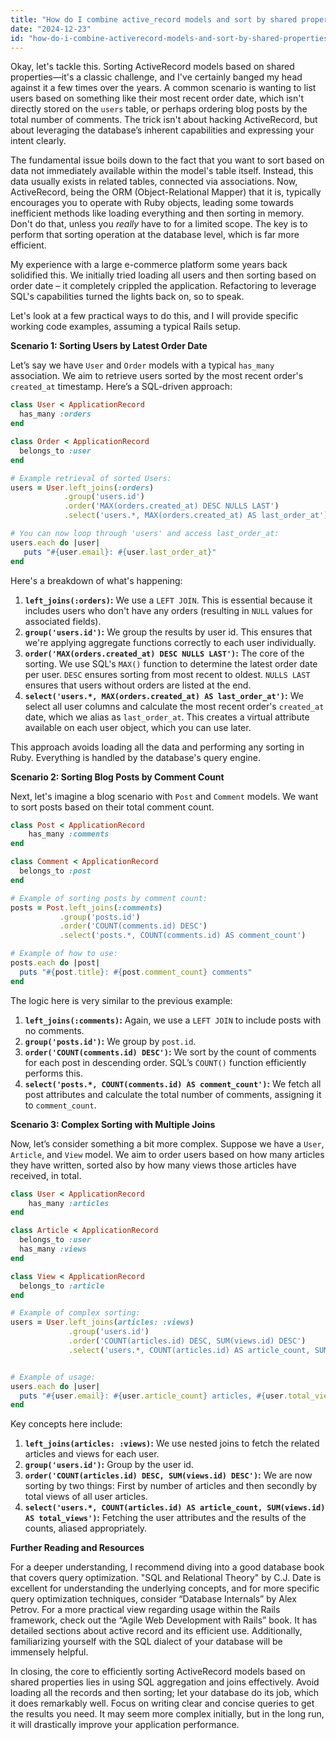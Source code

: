 ```yaml
---
title: "How do I combine active_record models and sort by shared properties?"
date: "2024-12-23"
id: "how-do-i-combine-activerecord-models-and-sort-by-shared-properties"
---
```


Okay, let's tackle this. Sorting ActiveRecord models based on shared properties—it's a classic challenge, and I've certainly banged my head against it a few times over the years. A common scenario is wanting to list users based on something like their most recent order date, which isn't directly stored on the `users` table, or perhaps ordering blog posts by the total number of comments. The trick isn't about hacking ActiveRecord, but about leveraging the database’s inherent capabilities and expressing your intent clearly.

The fundamental issue boils down to the fact that you want to sort based on data not immediately available within the model's table itself. Instead, this data usually exists in related tables, connected via associations. Now, ActiveRecord, being the ORM (Object-Relational Mapper) that it is, typically encourages you to operate with Ruby objects, leading some towards inefficient methods like loading everything and then sorting in memory. Don't do that, unless you *really* have to for a limited scope. The key is to perform that sorting operation at the database level, which is far more efficient.

My experience with a large e-commerce platform some years back solidified this. We initially tried loading all users and then sorting based on order date – it completely crippled the application. Refactoring to leverage SQL's capabilities turned the lights back on, so to speak.

Let's look at a few practical ways to do this, and I will provide specific working code examples, assuming a typical Rails setup.

**Scenario 1: Sorting Users by Latest Order Date**

Let’s say we have `User` and `Order` models with a typical `has_many` association. We aim to retrieve users sorted by the most recent order's `created_at` timestamp. Here’s a SQL-driven approach:

```ruby
class User < ApplicationRecord
  has_many :orders
end

class Order < ApplicationRecord
  belongs_to :user
end

# Example retrieval of sorted Users:
users = User.left_joins(:orders)
            .group('users.id')
            .order('MAX(orders.created_at) DESC NULLS LAST')
            .select('users.*, MAX(orders.created_at) AS last_order_at')

# You can now loop through 'users' and access last_order_at:
users.each do |user|
   puts "#{user.email}: #{user.last_order_at}"
end
```

Here's a breakdown of what's happening:

1.  **`left_joins(:orders)`:** We use a `LEFT JOIN`. This is essential because it includes users who don't have any orders (resulting in `NULL` values for associated fields).
2.  **`group('users.id')`:** We group the results by user id. This ensures that we're applying aggregate functions correctly to each user individually.
3.  **`order('MAX(orders.created_at) DESC NULLS LAST')`:** The core of the sorting. We use SQL's `MAX()` function to determine the latest order date per user. `DESC` ensures sorting from most recent to oldest. `NULLS LAST` ensures that users without orders are listed at the end.
4.  **`select('users.*, MAX(orders.created_at) AS last_order_at')`:** We select all user columns and calculate the most recent order's `created_at` date, which we alias as `last_order_at`. This creates a virtual attribute available on each user object, which you can use later.

This approach avoids loading all the data and performing any sorting in Ruby. Everything is handled by the database's query engine.

**Scenario 2: Sorting Blog Posts by Comment Count**

Next, let's imagine a blog scenario with `Post` and `Comment` models. We want to sort posts based on their total comment count.

```ruby
class Post < ApplicationRecord
    has_many :comments
end

class Comment < ApplicationRecord
  belongs_to :post
end

# Example of sorting posts by comment count:
posts = Post.left_joins(:comments)
           .group('posts.id')
           .order('COUNT(comments.id) DESC')
           .select('posts.*, COUNT(comments.id) AS comment_count')

# Example of how to use:
posts.each do |post|
  puts "#{post.title}: #{post.comment_count} comments"
end
```

The logic here is very similar to the previous example:

1.  **`left_joins(:comments)`:**  Again, we use a `LEFT JOIN` to include posts with no comments.
2.  **`group('posts.id')`:** We group by `post.id`.
3.  **`order('COUNT(comments.id) DESC')`:** We sort by the count of comments for each post in descending order. SQL’s `COUNT()` function efficiently performs this.
4.  **`select('posts.*, COUNT(comments.id) AS comment_count')`:**  We fetch all post attributes and calculate the total number of comments, assigning it to `comment_count`.

**Scenario 3: Complex Sorting with Multiple Joins**

Now, let’s consider something a bit more complex. Suppose we have a `User`, `Article`, and `View` model. We aim to order users based on how many articles they have written, sorted also by how many views those articles have received, in total.

```ruby
class User < ApplicationRecord
    has_many :articles
end

class Article < ApplicationRecord
  belongs_to :user
  has_many :views
end

class View < ApplicationRecord
  belongs_to :article
end

# Example of complex sorting:
users = User.left_joins(articles: :views)
             .group('users.id')
             .order('COUNT(articles.id) DESC, SUM(views.id) DESC')
             .select('users.*, COUNT(articles.id) AS article_count, SUM(views.id) AS total_views')


# Example of usage:
users.each do |user|
  puts "#{user.email}: #{user.article_count} articles, #{user.total_views} total views"
end
```

Key concepts here include:

1.  **`left_joins(articles: :views)`:** We use nested joins to fetch the related articles and views for each user.
2.  **`group('users.id')`:** Group by the user id.
3.  **`order('COUNT(articles.id) DESC, SUM(views.id) DESC')`:** We are now sorting by two things: First by number of articles and then secondly by total views of all user articles.
4.  **`select('users.*, COUNT(articles.id) AS article_count, SUM(views.id) AS total_views')`:**  Fetching the user attributes and the results of the counts, aliased appropriately.

**Further Reading and Resources**

For a deeper understanding, I recommend diving into a good database book that covers query optimization. "SQL and Relational Theory" by C.J. Date is excellent for understanding the underlying concepts, and for more specific query optimization techniques, consider “Database Internals” by Alex Petrov. For a more practical view regarding usage within the Rails framework, check out the “Agile Web Development with Rails” book. It has detailed sections about active record and its efficient use. Additionally, familiarizing yourself with the SQL dialect of your database will be immensely helpful.

In closing, the core to efficiently sorting ActiveRecord models based on shared properties lies in using SQL aggregation and joins effectively. Avoid loading all the records and then sorting; let your database do its job, which it does remarkably well. Focus on writing clear and concise queries to get the results you need. It may seem more complex initially, but in the long run, it will drastically improve your application performance.
